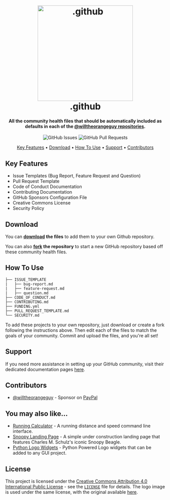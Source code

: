 <!-- Logo -->
<h1 align="center">
  <img src="https://upload.wikimedia.org/wikipedia/commons/f/f8/01_Icon-Community%402x.png" width="300px" height="300px" alt=".github">
  <br>
  .github
  <br>
</h1>

<!-- Copy -->
<h4 align="center">All the community health files that should be automatically included as defaults in each of the <a href="https://github.com/willtheorangeguy?tab=repositories">@willtheorangeguy repositories</a>.</h4>

<!-- Badges -->
<div align="center">
  <!-- Issues -->
  <img alt="GitHub Issues" src="https://img.shields.io/github/issues/willtheorangeguy/.github">
  <!-- Pull Requests -->
  <img alt="GitHub Pull Requests" src="https://img.shields.io/github/issues-pr/willtheorangeguy/.github">
</div>

<!-- Navigation -->
<p align="center">
  <a href="#key-features">Key Features</a> •
  <a href="#download">Download</a> •
  <a href="#how-to-use">How To Use</a> •
  <a href="#support">Support</a> •
  <a href="#contributors">Contributors</a>
</p>

## Key Features

* Issue Templates (Bug Report, Feature Request and Question)
* Pull Request Template
* Code of Conduct Documentation
* Contributing Documentation
* GitHub Sponsors Configuration File
* Creative Commons License
* Security Policy

## Download

You can **[download](https://github.com/willtheorangeguy/.github/archive/refs/heads/main.zip) the files** to add them to your own Github repository.

You can also **[fork](https://github.com/willtheorangeguy/.github/fork) the repository** to start a new GitHub repository based off these community health files.

## How To Use

```text
├── ISSUE_TEMPLATE
|   ├── bug-report.md
|   ├── feature-request.md
|   ├── question.md
├── CODE_OF_CONDUCT.md
├── CONTRIBUTING.md
├── FUNDING.yml
├── PULL_REQUEST_TEMPLATE.md
└── SECURITY.md
```

To add these projects to your own repository, just download or create a fork following the instructions above. Then edit each of the files to match the goals of your community. Commit and upload the files, and you're all set!

## Support

If you need more assistance in setting up your GitHub community, visit their dedicated documentation pages [here](https://docs.github.com/en/communities).

## Contributors

* [@willtheorangeguy](https://github.com/willtheorangeguy) - Sponsor on [PayPal](https://paypal.me/wvdg44?country.x=CA&locale.x=en_US)

## You may also like...

* [Running Calculator](https://github.com/willtheorangeguy/Running-Calculator) - A running distance and speed command line interface.
* [Snoopy Landing Page](https://github.com/willtheorangeguy/Snoopy-Landing-Page) - A simple under construction landing page that features Charles M. Schulz's iconic Snoopy Beagle.
* [Python Logo Widgets](https://github.com/willtheorangeguy/Python-Logo-Widgets) - Python Powered Logo widgets that can be added to any GUI project.

## License

This project is licensed under the [Creative Commons Attribution 4.0 International Public License](https://creativecommons.org/licenses/by/4.0/) - see the [`LICENSE`](LICENSE.md) file for details. The logo image is used under the same license, with the original available [here](https://commons.wikimedia.org/wiki/File:01_Icon-Community@2x.png). 
